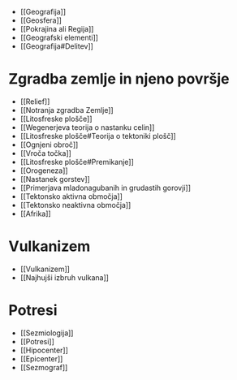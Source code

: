 - [[Geografija]]
- [[Geosfera]]
- [[Pokrajina ali Regija]]
- [[Geografski elementi]]
- [[Geografija#Delitev]]
# Zgradba zemlje in njeno površje
- [[Relief]]
- [[Notranja zgradba Zemlje]]
- [[Litosfreske plošče]]
- [[Wegenerjeva teorija o nastanku celin]]
- [[Litosfreske plošče#Teorija o tektoniki plošč]]
- [[Ognjeni obroč]]
- [[Vroča točka]]
- [[Litosfreske plošče#Premikanje]]
- [[Orogeneza]]
- [[Nastanek gorstev]]
- [[Primerjava mladonagubanih in grudastih gorovji]]
- [[Tektonsko aktivna območja]]
- [[Tektonsko neaktivna območja]]
- [[Afrika]]
# Vulkanizem
- [[Vulkanizem]]
- [[Najhujši izbruh vulkana]]
# Potresi
- [[Sezmiologija]]
- [[Potresi]]
- [[Hipocenter]]
- [[Epicenter]]
- [[Sezmograf]]